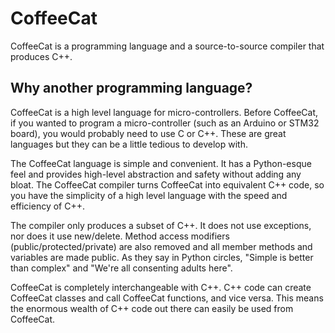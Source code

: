 <h1>CoffeeCat</h1>
<p>CoffeeCat is a programming language and a source-to-source compiler that produces C++. 
<h2>Why another programming language?</h2>
<p>CoffeeCat is a high level language for micro-controllers. 
Before CoffeeCat, if you wanted to program a micro-controller (such as an Arduino or STM32 board), you would probably need to use C or C++. 
These are great languages but they can be a little tedious to develop with. 
<p>The CoffeeCat language is simple and convenient. It has a Python-esque feel and provides high-level abstraction and safety without adding any bloat. The CoffeeCat compiler turns CoffeeCat into equivalent C++ code, so you have the simplicity of a high level language with the speed and efficiency of C++. 
<p>The compiler only produces a subset of C++. It does not use exceptions, nor does it use new/delete. Method access modifiers (public/protected/private) are also removed and all member methods and variables are made public. As they say in Python circles, "Simple is better than complex" and "We're all consenting adults here".
<p>CoffeeCat is completely interchangeable with C++. C++ code can create CoffeeCat classes and call CoffeeCat functions, and vice versa. This means the enormous wealth of C++ code out there can easily be used from CoffeeCat. 

